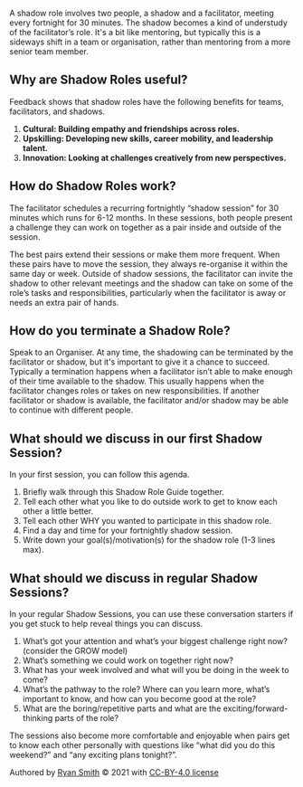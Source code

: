 A shadow role involves two people, a shadow and a facilitator, meeting every fortnight for 30 minutes. The shadow becomes a kind of understudy of the facilitator’s role. It's a bit like mentoring, but typically this is a sideways shift in a team or organisation, rather than mentoring from a more senior team member.

## Why are Shadow Roles useful?
Feedback shows that shadow roles have the following benefits for teams, facilitators, and shadows.

1. **Cultural: Building empathy and friendships across roles.**
4. **Upskilling: Developing new skills, career mobility, and leadership talent.**
3. **Innovation: Looking at challenges creatively from new perspectives.**

<!-- LikeBtn.com BEGIN -->
<div><span class="likebtn-wrapper" data-theme="heartcross" data-identifier="item_1" data-dislike_enabled="false" data-site_id="65cb3f90943ec9f6278ef38a"></span></div>
<script>(function(d,e,s){if(d.getElementById("likebtn_wjs"))return;a=d.createElement(e);m=d.getElementsByTagName(e)[0];a.async=1;a.id="likebtn_wjs";a.src=s;m.parentNode.insertBefore(a, m)})(document,"script","//w.likebtn.com/js/w/widget.js");</script>
<!-- LikeBtn.com END -->

## How do Shadow Roles work?
The facilitator schedules a recurring fortnightly “shadow session” for 30 minutes which runs for 6-12 months. In these sessions, both people present a challenge they can work on together as a pair inside and outside of the session.

The best pairs extend their sessions or make them more frequent. When these pairs have to move the session, they always re-organise it within the same day or week. Outside of shadow sessions, the facilitator can invite the shadow to other relevant meetings and the shadow can take on some of the role’s tasks and responsibilities, particularly when the facilitator is away or needs an extra pair of hands.

## How do you terminate a Shadow Role?
Speak to an Organiser. At any time, the shadowing can be terminated by the facilitator or shadow, but it's important to give it a chance to succeed. Typically a termination happens when a facilitator isn’t able to make enough of their time available to the shadow. This usually happens when the facilitator changes roles or takes on new responsibilities. If another facilitator or shadow is available, the facilitator and/or shadow may be able to continue with different people.

## What should we discuss in our first Shadow Session?
In your first session, you can follow this agenda.

1. Briefly walk through this Shadow Role Guide together.
2. Tell each other what you like to do outside work to get to know each other a little better.
3. Tell each other WHY you wanted to participate in this shadow role.
4. Find a day and time for your fortnightly shadow session.
5. Write down your goal(s)/motivation(s) for the shadow role (1-3 lines max).

## What should we discuss in regular Shadow Sessions?
In your regular Shadow Sessions, you can use these conversation starters if you get stuck to help reveal things you can discuss.

1. What’s got your attention and what’s your biggest challenge right now? (consider the GROW model)
2. What’s something we could work on together right now?
3. What has your week involved and what will you be doing in the week to come?
4. What’s the pathway to the role? Where can you learn more, what’s important to know, and how can you become good at the role?
5. What are the boring/repetitive parts and what are the exciting/forward-thinking parts of the role?

The sessions also become more comfortable and enjoyable when pairs get to know each other personally with questions like “what did you do this weekend?” and “any exciting plans tonight?”.

Authored by [Ryan Smith](https://www.linkedin.com/in/ryasmi/) &copy; 2021 with [CC-BY-4.0 license](https://choosealicense.com/licenses/cc-by-4.0/)
